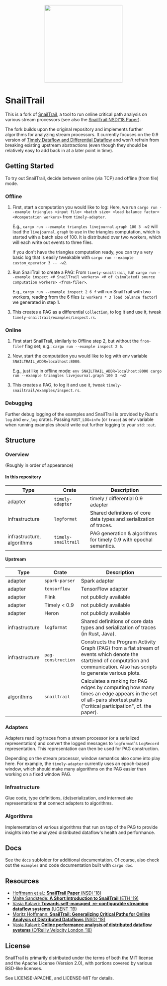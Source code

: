 <p align="center">
  <img src="https://github.com/li1/snailtrail/raw/master/snail.png" width="250">
</p>

# SnailTrail

This is a fork of [SnailTrail](https://github.com/strymon-system/snailtrail), a tool to run online critical path analysis on various stream processors (see also the [SnailTrail NSDI'18 Paper](https://doi.org/10.3929/ethz-b-000228581)).

The fork builds upon the original repository and implements further algorithms for analyzing stream processors. It currently focuses on the 0.9 version of [Timely Dataflow and Differential Dataflow](https://github.com/timelydataflow) and won't refrain from breaking existing upstream abstractions (even though they should be relatively easy to add back in at a later point in time).

## Getting Started

To try out SnailTrail, decide between online (via TCP) and offline (from file) mode.

### Offline

1. First, start a computation you would like to log: Here, we run `cargo run --example triangles <input file> <batch size> <load balance factor> <#computation workers>` from `timely-adapter`.

    E.g., `cargo run --example triangles livejournal.graph 100 3 -w2` will load the `livejournal.graph` to use in the triangles computation, which is started with a batch size of 100. It is distributed over two workers, which will each write out events to three files.
    
    If you don't have the triangles computation ready, you can try a very basic log that is easily tweakable with `cargo run --example custom_operator 3 -- -w2`.
2. Run SnailTrail to create a PAG: From `timely-snailtrail`, run `cargo run --example inspect <# SnailTrail workers> <# of (simulated) source computation workers> <from-file?>`. 

    E.g., `cargo run --example inspect 2 6 f` will run SnailTrail with two workers, reading from the 6 files (`2 workers * 3 load balance factor`) we generated in step 1.
3. This creates a PAG as a differential `Collection`, to log it and use it, tweak `timely-snailtrail/examples/inspect.rs`.

### Online

1. First start SnailTrail, similarly to Offline step 2, but without the `from-file?` flag set; e.g.: `cargo run --example inspect 2 6`.
2. Now, start the computation you would like to log with env variable `SNAILTRAIL_ADDR=localhost:8000`.

    E.g., just like in offline mode: `env SNAILTRAIL_ADDR=localhost:8000 cargo run --example triangles livejournal.graph 100 3 -w2`
3. This creates a PAG, to log it and use it, tweak `timely-snailtrail/examples/inspect.rs`.

### Debugging

Further debug logging of the examples and SnailTrail is provided by Rust's `log` and `env_log` crates. Passing `RUST_LOG=info` (or `trace`) as env variable when running examples should write out further logging to your `std::out`.

## Structure

### Overview

(Roughly in order of appearance)

#### In this repository

|Type | Crate    | Description |
| --------- | -------- | ----------- |
| adapter | `timely-adapter` | timely / differential 0.9 adapter |
| infrastructure | `logformat` | Shared definitions of core data types and serialization of traces. |
| infrastructure, algorithms | `timely-snailtrail` | PAG generation & algorithms for timely 0.9 with epochal semantics. |

#### Upstream

|Type | Crate    | Description |
| --------- | -------- | ----------- |
| adapter | `spark-parser` | Spark adapter |
| adapter | `tensorflow` | TensorFlow adapter |
| adapter | Flink  | not publicly available |
| adapter | Timely < 0.9 | not publicly available |
| adapter | Heron  | not publicly available |
| infrastructure | `logformat` | Shared definitions of core data types and serialization of traces (in Rust, Java). |
| infrastructure | `pag-construction` | Constructs the Program Activity Graph (PAG) from a flat stream of events which denote the start/end of computation and communication. Also has scripts to generate various plots. |
| algorithms | `snailtrail` | Calculates a ranking for PAG edges by computing how many times an edge appears in the set of all-pairs shortest paths ("critical participation", cf. the paper). |

### Adapters

Adapters read log traces from a stream processor (or a serialized representation) and convert the logged messages to `logformat`'s `LogRecord` representation. This representation can then be used for PAG construction.

Depending on the stream processor, window semantics also come into play here. For example, the `timely-adapter` currently uses an epoch-based window, which should make many algorithms on the PAG easier than working on a fixed window PAG.

### Infrastructure

Glue code, type definitions, (de)serialization, and intermediate representations that connect adapters to algorithms.

### Algorithms

Implementation of various algorithms that run on top of the PAG to provide insights into the analyzed distributed dataflow's health and performance.

## Docs

See the `docs` subfolder for additional documentation. Of course, also check out the `examples` and code documentation built with `cargo doc`.

## Resources

* [Hoffmann et al.: **SnailTrail Paper** (NSDI '18)](https://doi.org/10.3929/ethz-b-000228581)
* [Malte Sandstede: **A Short Introduction to SnailTrail** (ETH '19)](https://github.com/li1/talks/raw/master/snailtrail.pdf)
* [Vasia Kalavri: **Towards self-managed, re-configurable streaming dataflow systems** (UGENT '19)](https://www.youtube.com/watch?v=E947ynd_vGI)
* [Moritz Hoffmann: **SnailTrail: Generalizing Critical Paths for Online Analysis of Distributed Dataflows** (NSDI '18)](https://www.youtube.com/watch?v=h5kPd59v0U0)
* [Vasia Kalavri: **Online performance analysis of distributed dataflow systems** (O'Reilly Velocity London '18)](https://www.youtube.com/watch?v=AUQJkjx1Uh8)

## License

SnailTrail is primarily distributed under the terms of both the MIT license and the Apache License (Version 2.0), with portions covered by various BSD-like licenses.

See LICENSE-APACHE, and LICENSE-MIT for details.
